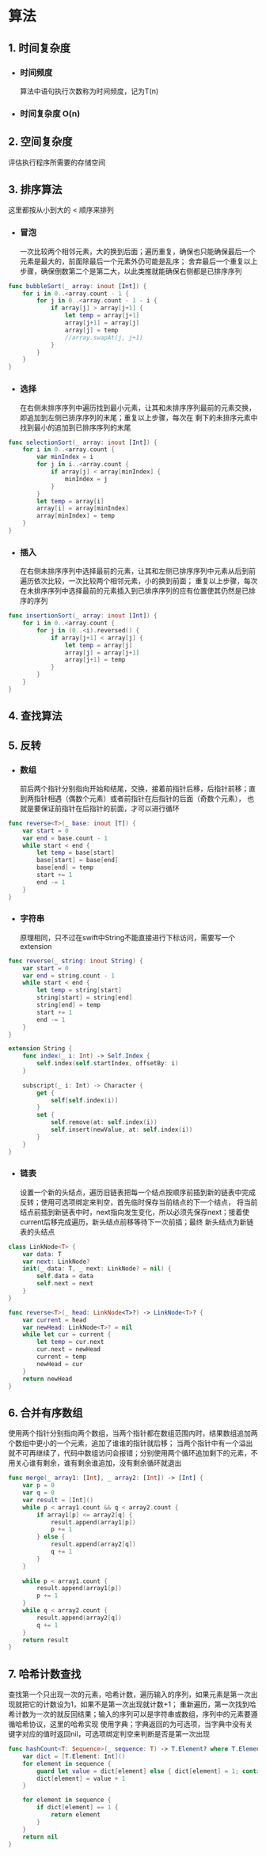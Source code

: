 # 算法

## 1. 时间复杂度

- ### 时间频度

    算法中语句执行次数称为时间频度，记为T(n)

- ### 时间复杂度 O(n)

## 2. 空间复杂度

评估执行程序所需要的存储空间

## 3. 排序算法

这里都按从小到大的 < 顺序来排列

- ### 冒泡

    一次比较两个相邻元素，大的换到后面；遍历重复，确保也只能确保最后一个元素是最大的，前面除最后一个元素外仍可能是乱序；
    舍弃最后一个重复以上步骤，确保倒数第二个是第二大，以此类推就能确保右侧都是已排序序列

```swift
func bubbleSort(_ array: inout [Int]) {
    for i in 0..<array.count - 1 {
        for j in 0..<array.count - 1 - i {
            if array[j] > array[j+1] {
                let temp = array[j+1]
                array[j+1] = array[j]
                array[j] = temp
                //array.swapAt(j, j+1)
            }
        }
    }
}
```

- ### 选择

    在右侧未排序序列中遍历找到最小元素，让其和未排序序列最前的元素交换，即追加到左侧已排序序列的末尾；重复以上步骤，每次在
    剩下的未排序元素中找到最小的追加到已排序序列的末尾

```swift
func selectionSort(_ array: inout [Int]) {
    for i in 0..<array.count {
        var minIndex = i
        for j in i..<array.count {
            if array[j] < array[minIndex] {
                minIndex = j
            }
        }
        let temp = array[i]
        array[i] = array[minIndex]
        array[minIndex] = temp
    }
}
```

- ### 插入

    在右侧未排序序列中选择最前的元素，让其和左侧已排序序列中元素从后到前遍历依次比较，一次比较两个相邻元素，小的换到前面；
    重复以上步骤，每次在未排序序列中选择最前的元素插入到已排序序列的应有位置使其仍然是已排序的序列

```swift
func insertionSort(_ array: inout [Int]) {
    for i in 0..<array.count {
        for j in (0..<i).reversed() {
            if array[j+1] < array[j] {
                let temp = array[j]
                array[j] = array[j+1]
                array[j+1] = temp
            }
        }
    }
}
```

## 4. 查找算法

## 5. 反转

- ### 数组

    前后两个指针分别指向开始和结尾，交换，接着前指针后移，后指针前移；直到两指针相遇（偶数个元素）或者前指针在后指针的后面（奇数个元素），
    也就是要保证前指针在后指针的前面，才可以进行循环

```swift
func reverse<T>(_ base: inout [T]) {
    var start = 0
    var end = base.count - 1
    while start < end {
        let temp = base[start]
        base[start] = base[end]
        base[end] = temp
        start += 1
        end -= 1
    }
}
```

- ### 字符串

    原理相同，只不过在swift中String不能直接进行下标访问，需要写一个extension

```swift
func reverse(_ string: inout String) {
    var start = 0
    var end = string.count - 1
    while start < end {
        let temp = string[start]
        string[start] = string[end]
        string[end] = temp
        start += 1
        end -= 1
    }
}

extension String {
    func index(_ i: Int) -> Self.Index {
        self.index(self.startIndex, offsetBy: i)
    }
    
    subscript(_ i: Int) -> Character {
        get {
            self[self.index(i)]
        }
        set {
            self.remove(at: self.index(i))
            self.insert(newValue, at: self.index(i))
        }
    }
}
```

- ### 链表

    设置一个新的头结点，遍历旧链表把每一个结点按顺序前插到新的链表中完成反转；使用可选项绑定来判空，首先临时保存当前结点的下一个结点，
    将当前结点前插到新链表中时，next指向发生变化，所以必须先保存next；接着使current后移完成遍历，新头结点前移等待下一次前插；最终
    新头结点为新链表的头结点

```swift
class LinkNode<T> {
    var data: T
    var next: LinkNode?
    init(_ data: T, _ next: LinkNode? = nil) {
        self.data = data
        self.next = next
    }
}

func reverse<T>(_ head: LinkNode<T>?) -> LinkNode<T>? {
    var current = head
    var newHead: LinkNode<T>? = nil
    while let cur = current {
        let temp = cur.next
        cur.next = newHead
        current = temp
        newHead = cur
    }
    return newHead
}
```

## 6. 合并有序数组

使用两个指针分别指向两个数组，当两个指针都在数组范围内时，结果数组追加两个数组中更小的一个元素，追加了谁谁的指针就后移；
当两个指针中有一个溢出就不可再继续了，代码中数组访问会报错；分别使用两个循环追加剩下的元素，不用关心谁有剩余，谁有剩余谁追加，没有剩余循环就退出

```swift
func merge(_ array1: [Int], _ array2: [Int]) -> [Int] {
    var p = 0
    var q = 0
    var result = [Int]()
    while p < array1.count && q < array2.count {
        if array1[p] <= array2[q] {
            result.append(array1[p])
            p += 1
        } else {
            result.append(array2[q])
            q += 1
        }
    }
    
    while p < array1.count {
        result.append(array1[p])
        p += 1
    }
    while q < array2.count {
        result.append(array2[q])
        q += 1
    }
    return result
}
```

## 7. 哈希计数查找

查找第一个只出现一次的元素，哈希计数，遍历输入的序列，如果元素是第一次出现就把它的计数设为1，如果不是第一次出现就计数+1；
重新遍历，第一次找到哈希计数为一次的就反回结果；输入的序列可以是字符串或数组，序列中的元素要遵循哈希协议，这里的哈希实现
使用字典；字典返回的为可选项，当字典中没有关键字对应的值时返回nil，可选项绑定判空来判断是否是第一次出现

```swift
func hashCount<T: Sequence>(_ sequence: T) -> T.Element? where T.Element: Hashable {
    var dict = [T.Element: Int]()
    for element in sequence {
        guard let value = dict[element] else { dict[element] = 1; continue }
        dict[element] = value + 1
    }

    for element in sequence {
        if dict[element] == 1 {
            return element
        }
    }
    return nil
}
```
